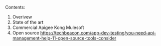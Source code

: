 Contents:
1. Overivew
2. State of the art
3. Commercial
Apigee
Kong
Mulesoft
4. Open source
https://techbeacon.com/app-dev-testing/you-need-api-management-help-11-open-source-tools-consider